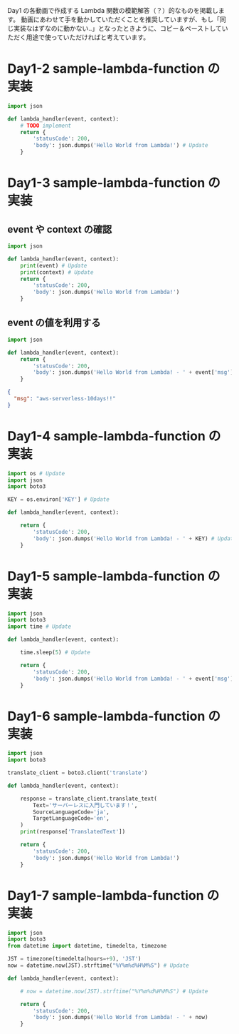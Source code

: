 Day1 の各動画で作成する Lambda 関数の模範解答（？）的なものを掲載します。
動画にあわせて手を動かしていただくことを推奨していますが、もし「同じ実装なはずなのに動かない..」となったときように、コピー＆ペーストしていただく用途で使っていただければと考えています。

# Day1-2 sample-lambda-function の実装
```py
import json

def lambda_handler(event, context):
    # TODO implement
    return {
        'statusCode': 200,
        'body': json.dumps('Hello World from Lambda!') # Update
    }
```

# Day1-3 sample-lambda-function の実装
## event や context の確認
```py
import json

def lambda_handler(event, context):
    print(event) # Update
    print(context) # Update
    return {
        'statusCode': 200,
        'body': json.dumps('Hello World from Lambda!')
    }
```

## event の値を利用する
```py
import json

def lambda_handler(event, context):
    return {
        'statusCode': 200,
        'body': json.dumps('Hello World from Lambda! - ' + event['msg'])
    }
```
```json
{
  "msg": "aws-serverless-10days!!"
}
```

# Day1-4 sample-lambda-function の実装
```py
import os # Update
import json
import boto3

KEY = os.environ['KEY'] # Update

def lambda_handler(event, context):

    return {
        'statusCode': 200,
        'body': json.dumps('Hello World from Lambda! - ' + KEY) # Update
    }
```

# Day1-5 sample-lambda-function の実装
```py
import json
import boto3
import time # Update

def lambda_handler(event, context):

    time.sleep(5) # Update

    return {
        'statusCode': 200,
        'body': json.dumps('Hello World from Lambda! - ' + event['msg'])
    }
```

# Day1-6 sample-lambda-function の実装
```py
import json
import boto3

translate_client = boto3.client('translate')

def lambda_handler(event, context):

    response = translate_client.translate_text(
        Text='サーバーレスに入門しています！',
        SourceLanguageCode='ja',
        TargetLanguageCode='en',
    )
    print(response['TranslatedText'])

    return {
        'statusCode': 200,
        'body': json.dumps('Hello World from Lambda!')
    }
```

# Day1-7 sample-lambda-function の実装
```py
import json
import boto3
from datetime import datetime, timedelta, timezone

JST = timezone(timedelta(hours=+9), 'JST')
now = datetime.now(JST).strftime("%Y%m%d%H%M%S") # Update

def lambda_handler(event, context):

    # now = datetime.now(JST).strftime("%Y%m%d%H%M%S") # Update

    return {
        'statusCode': 200,
        'body': json.dumps('Hello World from Lambda! - ' + now)
    }
```